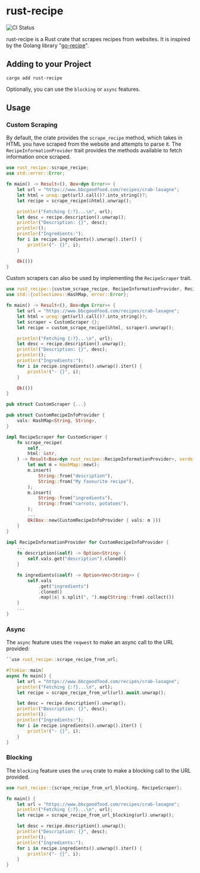# rust-recipe

![CI Status](https://github.com/BreD1810/rust-recipe/actions/workflows/ci.yml/badge.svg?branch=main)

rust-recipe is a Rust crate that scrapes recipes from websites.
It is inspired by the Golang library "[go-recipe](https://github.com/kkyr/go-recipe)".

## Adding to your Project

```shell
cargo add rust-recipe
```

Optionally, you can use the `blocking` or `async` features.

## Usage

### Custom Scraping

By default, the crate provides the `scrape_recipe` method, which takes in HTML you have scraped from the website and attempts to parse it.
The `RecipeInformationProvider` trait provides the methods available to fetch information once scraped.

```rust ignore
use rust_recipe::scrape_recipe;
use std::error::Error;

fn main() -> Result<(), Box<dyn Error>> {
    let url = "https://www.bbcgoodfood.com/recipes/crab-lasagne";
    let html = ureq::get(url).call()?.into_string()?;
    let recipe = scrape_recipe(&html).unwrap();

    println!("Fetching {:?}...\n", url);
    let desc = recipe.description().unwrap();
    println!("Description: {}", desc);
    println!();
    println!("Ingredients:");
    for i in recipe.ingredients().unwrap().iter() {
        println!("- {}", i);
    }

    Ok(())
}
```

Custom scrapers can also be used by implementing the `RecipeScraper` trait.

```rust ignore
use rust_recipe::{custom_scrape_recipe, RecipeInformationProvider, RecipeScraper};
use std::{collections::HashMap, error::Error};

fn main() -> Result<(), Box<dyn Error>> {
    let url = "https://www.bbcgoodfood.com/recipes/crab-lasagne";
    let html = ureq::get(url).call()?.into_string()?;
    let scraper = CustomScraper {};
    let recipe = custom_scrape_recipe(&html, scraper).unwrap();

    println!("Fetching {:?}...\n", url);
    let desc = recipe.description().unwrap();
    println!("Description: {}", desc);
    println!();
    println!("Ingredients:");
    for i in recipe.ingredients().unwrap().iter() {
        println!("- {}", i);
    }

    Ok(())
}

pub struct CustomScraper {...}

pub struct CustomRecipeInfoProvider {
    vals: HashMap<String, String>,
}

impl RecipeScraper for CustomScraper {
    fn scrape_recipe(
        self,
        html: &str,
    ) -> Result<Box<dyn rust_recipe::RecipeInformationProvider>, serde_json::Error> {
        let mut m = HashMap::new();
        m.insert(
            String::from("description"),
            String::from("My favourite recipe"),
        );
        m.insert(
            String::from("ingredients"),
            String::from("carrots, potatoes"),
        );
        ...
        Ok(Box::new(CustomRecipeInfoProvider { vals: m }))
    }
}

impl RecipeInformationProvider for CustomRecipeInfoProvider {
    ...
    fn description(&self) -> Option<String> {
        self.vals.get("description").cloned()
    }

    fn ingredients(&self) -> Option<Vec<String>> {
        self.vals
            .get("ingredients")
            .cloned()
            .map(|s| s.split(", ").map(String::from).collect())
    }
    ...
}
```

### Async

The `async` feature uses the `reqwest` to make an async call to the URL provided:

```rust ignore
``use rust_recipe::scrape_recipe_from_url;

#[tokio::main]
async fn main() {
    let url = "https://www.bbcgoodfood.com/recipes/crab-lasagne";
    println!("Fetching {:?}...\n", url);
    let recipe = scrape_recipe_from_url(url).await.unwrap();

    let desc = recipe.description().unwrap();
    println!("Description: {}", desc);
    println!();
    println!("Ingredients:");
    for i in recipe.ingredients().unwrap().iter() {
        println!("- {}", i);
    }
}
```

### Blocking

The `blocking` feature uses the `ureq` crate to make a blocking call to the URL provided.

```rust ignore
use rust_recipe::{scrape_recipe_from_url_blocking, RecipeScraper};

fn main() {
    let url = "https://www.bbcgoodfood.com/recipes/crab-lasagne";
    println!("Fetching {:?}...\n", url);
    let recipe = scrape_recipe_from_url_blocking(url).unwrap();

    let desc = recipe.description().unwrap();
    println!("Description: {}", desc);
    println!();
    println!("Ingredients:");
    for i in recipe.ingredients().unwrap().iter() {
        println!("- {}", i);
    }
}
```
